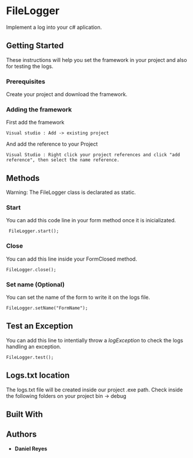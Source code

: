 # FileLogger

Implement a log into your c# aplication.

## Getting Started

These instructions will help you set the framework in your project and also for testing the logs.

### Prerequisites

Create your project and download the framework.

### Adding the framework

First add the framework 

```
Visual studio : Add -> existing project
```

And add the reference to your Project

```
Visual Studio : Right click your project references and click "add reference", then select the name reference.  
```

## Methods
Warning: The FileLogger class is declarated as static.

### Start 

You can add this code line in your form method once it is inicializated.

```
 FileLogger.start();
```

### Close

You can add this line inside your FormClosed method.

```
FileLogger.close();
```
### Set name (Optional)

You can set the name of the form to write it on the logs file.

```
FileLogger.setName("FormName");
```
## Test an Exception
You can add this line to intentially throw a *logException* to check the logs handling an exception.

```
FileLogger.test();
```
## Logs.txt location
The logs.txt file will be created inside our project .exe path.
Check inside the following folders on your project bin -> debug 

## Built With

## Authors

* **Daniel Reyes** 
